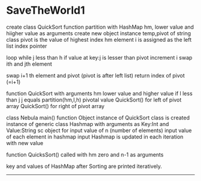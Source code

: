# SaveTheWorld1

create class QuickSort
function partition with HashMap hm, lower value and hiigher value as arguments
create new object instance temp,pivot of string class
pivot is the value of highest index hm element
i is assigned as the left list index pointer

loop while j less than h
if value at key:j is lesser than pivot
 increment i
 swap ith and jth element

swap i+1 th element and pivot (pivot is after left list)
return index of pivot (=i+1)



function QuickSort with arguments hm lower value and higher value
if l less than j
 j equals partition(hm,l,h) pivotal value
 QuickSort() for left of pivot array
 QuickSort() for right of pivot array


class Nebula
main() function
Object instance of QuickSort class is created
instance of generic class Hashmap with arguments as Key:Int and Value:String
sc object for input
value of n (number of elements) input
value of each element in hashmap input
Hashmap is updated in each iteration with new value

function QuicksSort() called with hm zero and n-1 as arguments

key and values of HashMap after Sorting are printed iteratively.
__________________________________________________________________